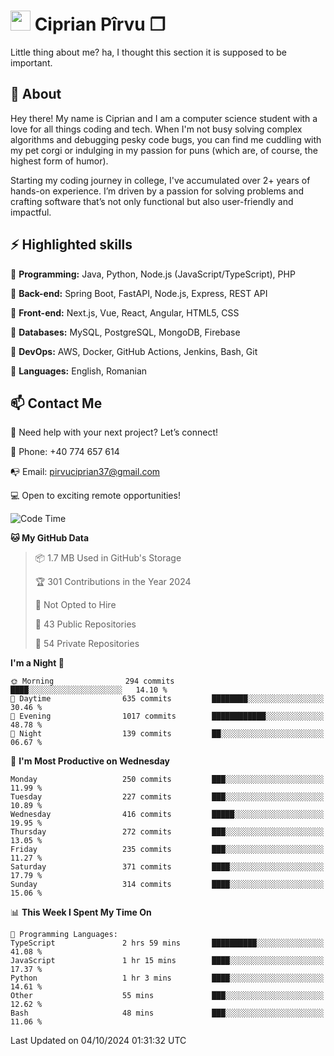 # <img height="32px" src="https://user-images.githubusercontent.com/74038190/216122041-518ac897-8d92-4c6b-9b3f-ca01dcaf38ee.png"> Ciprian Pîrvu ❐ </h1>

Little thing about me? ha, I thought this section it is supposed to be important.

## 🧐 About

Hey there! My name is Ciprian and I am a computer science student with a love for all things coding and tech. When I'm not busy solving complex algorithms and debugging pesky code bugs, you can find me cuddling with my pet corgi or indulging in my passion for puns (which are, of course, the highest form of humor).

Starting my coding journey in college, I've accumulated over 2+ years of hands-on experience. I’m driven by a passion for solving problems and crafting software that’s not only functional but also user-friendly and impactful.


## ⚡ Highlighted skills

🎯 **Programming:** Java, Python, Node.js (JavaScript/TypeScript), PHP

🎯 **Back-end:** Spring Boot, FastAPI, Node.js, Express, REST API

🎯 **Front-end:** Next.js, Vue, React, Angular, HTML5, CSS

🎯 **Databases:** MySQL, PostgreSQL, MongoDB, Firebase

🎯 **DevOps:** AWS, Docker, GitHub Actions, Jenkins, Bash, Git

🎯 **Languages:** English, Romanian



## 📫 Contact Me

🤝 Need help with your next project? Let’s connect!

📱 Phone: +40 774 657 614

📭 Email: pirvuciprian37@gmail.com


💻 Open to exciting remote opportunities!

<!--START_SECTION:waka-->
![Code Time](http://img.shields.io/badge/Code%20Time-2%2C142%20hrs%2019%20mins-blue)

**🐱 My GitHub Data** 

> 📦 1.7 MB Used in GitHub's Storage 
 > 
> 🏆 301 Contributions in the Year 2024
 > 
> 🚫 Not Opted to Hire
 > 
> 📜 43 Public Repositories 
 > 
> 🔑 54 Private Repositories 
 > 
**I'm a Night 🦉** 

```text
🌞 Morning                294 commits         ████░░░░░░░░░░░░░░░░░░░░░   14.10 % 
🌆 Daytime                635 commits         ████████░░░░░░░░░░░░░░░░░   30.46 % 
🌃 Evening                1017 commits        ████████████░░░░░░░░░░░░░   48.78 % 
🌙 Night                  139 commits         ██░░░░░░░░░░░░░░░░░░░░░░░   06.67 % 
```
📅 **I'm Most Productive on Wednesday** 

```text
Monday                   250 commits         ███░░░░░░░░░░░░░░░░░░░░░░   11.99 % 
Tuesday                  227 commits         ███░░░░░░░░░░░░░░░░░░░░░░   10.89 % 
Wednesday                416 commits         █████░░░░░░░░░░░░░░░░░░░░   19.95 % 
Thursday                 272 commits         ███░░░░░░░░░░░░░░░░░░░░░░   13.05 % 
Friday                   235 commits         ███░░░░░░░░░░░░░░░░░░░░░░   11.27 % 
Saturday                 371 commits         ████░░░░░░░░░░░░░░░░░░░░░   17.79 % 
Sunday                   314 commits         ████░░░░░░░░░░░░░░░░░░░░░   15.06 % 
```


📊 **This Week I Spent My Time On** 

```text
💬 Programming Languages: 
TypeScript               2 hrs 59 mins       ██████████░░░░░░░░░░░░░░░   41.08 % 
JavaScript               1 hr 15 mins        ████░░░░░░░░░░░░░░░░░░░░░   17.37 % 
Python                   1 hr 3 mins         ████░░░░░░░░░░░░░░░░░░░░░   14.61 % 
Other                    55 mins             ███░░░░░░░░░░░░░░░░░░░░░░   12.62 % 
Bash                     48 mins             ███░░░░░░░░░░░░░░░░░░░░░░   11.06 % 
```


 Last Updated on 04/10/2024 01:31:32 UTC
<!--END_SECTION:waka-->
